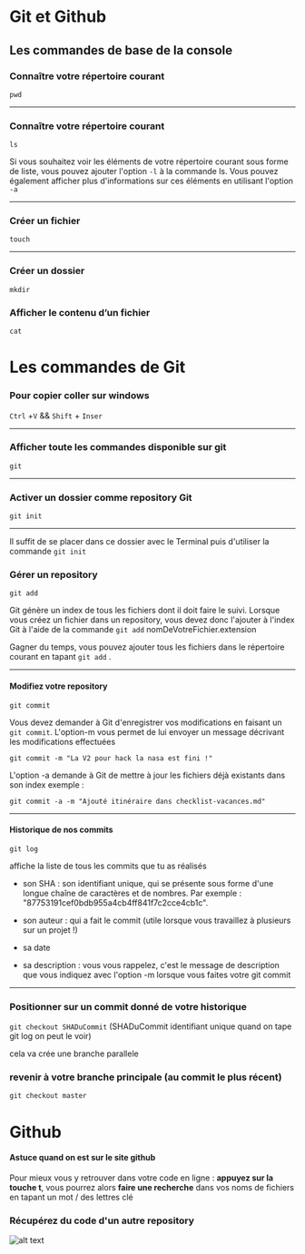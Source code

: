 # Git et Github

## Les commandes de base de la console

### Connaître votre répertoire courant

``pwd``

*******

### Connaître votre répertoire courant
 ``ls``
 
 Si vous souhaitez voir les éléments de votre répertoire courant sous forme de liste, vous pouvez ajouter l'option ``-l`` à la commande ls. Vous pouvez également afficher plus d'informations sur ces éléments en utilisant l'option ``-a``
 
 *******

 ### Créer un fichier
 
 `` touch ``
 
 *******

 ### Créer un dossier
 
 ``mkdir``
 
 ### Afficher le contenu d’un fichier
 
 ``cat``
 
 # Les commandes de Git
 
 ### Pour copier coller sur windows 
 
 ``Ctrl`` +``V`` && ``Shift`` + ``Inser``
 
 *******

 ### Afficher toute les commandes disponible sur git 
 
 ``git``
 
 *******

 ### Activer un dossier comme repository Git
 
 ``git init``
 
 *******

 Il suffit de se placer dans ce dossier avec le Terminal puis d'utiliser la commande ``git init``
 
 ### Gérer un repository
 
 ``git add``
 
 Git génère un index de tous les fichiers dont il doit faire le suivi. Lorsque vous créez un fichier dans un repository, vous devez donc l'ajouter à l'index Git à l'aide de la commande ``git add`` nomDeVotreFichier.extension
 
Gagner du temps, vous pouvez ajouter tous les fichiers dans le répertoire courant en tapant ``git add`` .

*******

#### Modifiez votre repository

``git commit``

Vous devez demander à Git d'enregistrer vos modifications en faisant un ``git commit``. L'option-m vous permet de lui envoyer un message décrivant les modifications effectuées

``git commit -m "La V2 pour hack la nasa est fini !" ``



L'option   -a demande à Git de mettre à jour les fichiers déjà existants dans son index exemple :

``git commit -a -m "Ajouté itinéraire dans checklist-vacances.md"``

*******

#### Historique de nos commits 

``git log``    

affiche la liste de tous les commits que tu as réalisés

* son SHA : son identifiant unique, qui se présente sous forme d'une longue chaîne de caractères et de nombres. Par exemple : "87753191cef0bdb955a4cb4ff841f7c2cce4cb1c".

* son auteur : qui a fait le commit (utile lorsque vous travaillez à plusieurs sur un projet !)

* sa date

* sa description : vous vous rappelez, c'est le message de description que vous indiquez avec l'option  -m lorsque vous faites votre git commit 

*******

### Positionner sur un commit donné de votre historique

``git checkout SHADuCommit`` (SHADuCommit identifiant unique quand on tape git log on peut le voir)

cela va crée une branche parallele 

### revenir à votre branche principale (au commit le plus récent)

``git checkout master``

# Github

#### Astuce quand on est sur le site github

Pour mieux vous y retrouver dans votre code en ligne : __appuyez sur la touche t__, vous pourrez alors __faire une recherche__ dans vos noms de fichiers en tapant un mot / des lettres clé 

### Récupérez du code d'un autre repository

![alt text](https://github.com/florian92i/Laravel/blob/master/artisan_cpt.PNG)
